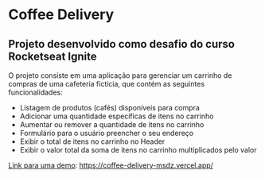 # Coffee Delivery

## Projeto desenvolvido como desafio do curso Rocketseat Ignite



O projeto consiste em uma aplicação para gerenciar um carrinho de compras de uma cafeteria fictícia, que contém as seguintes funcionalidades:

- Listagem de produtos (cafés) disponíveis para compra
- Adicionar uma quantidade específicas de itens no carrinho
- Aumentar ou remover a quantidade de itens no carrinho
- Formulário para o usuário preencher o seu endereço
- Exibir o total de itens no carrinho no Header
- Exibir o valor total da soma de itens no carrinho multiplicados pelo valor

[Link para uma demo](https://coffee-delivery-msdz.vercel.app/): https://coffee-delivery-msdz.vercel.app/